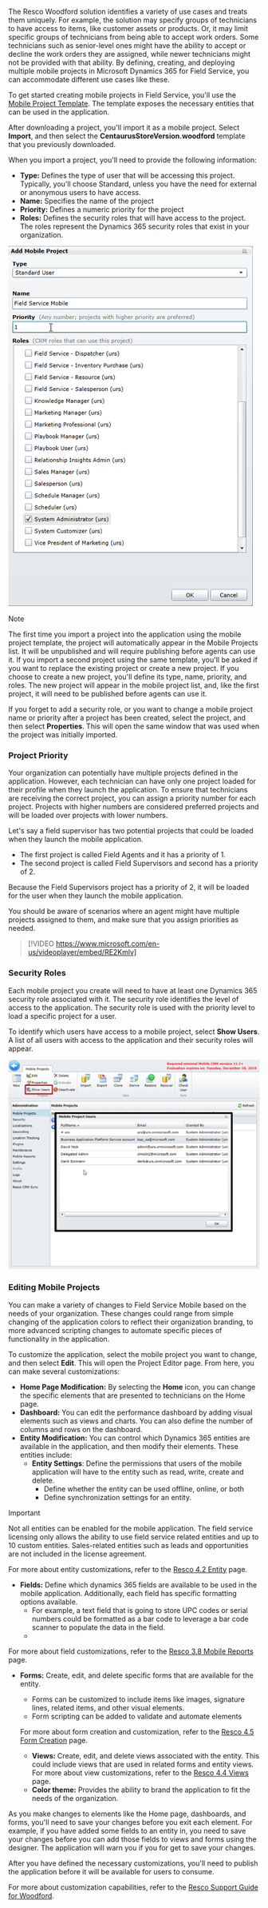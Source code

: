 The Resco Woodford solution identifies a variety of use cases and treats them uniquely. For example, the solution may specify groups of technicians to have access to items, like customer assets or products. Or, it may limit specific groups of technicians from being able to accept work orders. Some technicians such as senior-level ones might have the ability to accept or decline the work orders they are assigned, while newer technicians might not be provided with that ability. By defining, creating, and deploying multiple mobile projects in Microsoft Dynamics 365 for Field Service, you can accommodate different use cases like these.

To get started creating mobile projects in Field Service, you'll use the [Mobile Project Template](https://docs.microsoft.com/dynamics365/customer-engagement/field-service/install-the-mobile-app). The template exposes the necessary entities that can be used in the application. 

After downloading a project, you'll import it as a mobile project. Select **Import**, and then select the **CentaurusStoreVersion.woodford** template that you previously downloaded.

When you import a project, you'll need to provide the following information:

- **Type:** Defines the type of user that will be accessing this project. Typically, you'll choose Standard, unless you have the need for external or anonymous users to have access.
- **Name:** Specifies the name of the project
- **Priority:** Defines a numeric priority for the project
- **Roles:** Defines the security roles that will have access to the project. The roles represent the Dynamics 365 security roles that exist in your organization.

![Add Mobile Project Window](../media/MO-Unit4-1.png)

> [!NOTE] 
> The first time you import a project into the application using the mobile project template, the project will automatically appear in the Mobile Projects list. It will be unpublished and will require publishing before agents can use it. If you import a second project using the same template, you'll be asked if you want to replace the existing project or create a new project. If you choose to create a new project, you'll define its type, name, priority, and roles. The new project will appear in the mobile project list, and, like the first project, it will need to be published before agents can use it.

If you forget to add a security role, or you want to change a mobile project name or priority after a project has been created, select the project, and then select **Properties**. This will open the same window that was used when the project was initially imported.

### Project Priority

Your organization can potentially have multiple projects defined in the application. However, each technician can have only one project loaded for their profile when they launch the application. To ensure that technicians are receiving the correct project, you can assign a priority number for each project. Projects with higher numbers are considered preferred projects and will be loaded over projects with lower numbers.

Let's say a field supervisor has two potential projects that could be loaded when they launch the mobile application.

- The first project is called Field Agents and it has a priority of 1.
- The second project is called Field Supervisors and second has a priority of 2.

Because the Field Supervisors project has a priority of 2, it will be loaded for the user when they launch the mobile application.

You should be aware of scenarios where an agent might have multiple projects assigned to them, and make sure that you assign priorities as needed.

> [!VIDEO https://www.microsoft.com/en-us/videoplayer/embed/RE2Kmlv]

### Security Roles

Each mobile project you create will need to have at least one Dynamics 365 security role associated with it. The security role identifies the level of access to the application. The security role is used with the priority level to load a specific project for a user.

To identify which users have access to a mobile project, select **Show Users**. A list of all users with access to the application and their security roles will appear.

![Show Mobile Project Users Window](../media/MO-Unit4-2.png)

### Editing Mobile Projects

You can make a variety of changes to Field Service Mobile based on the needs of your organization. These changes could range from simple changing of the application colors to reflect their organization branding, to more advanced scripting changes to automate specific pieces of functionality in the application.

To customize the application, select the mobile project you want to change, and then select **Edit**. This will open the Project Editor page. From here, you can make several customizations:

- **Home Page Modification:** By selecting the **Home** icon, you can change the specific elements that are presented to technicians on the Home page.
- **Dashboard:** You can edit the performance dashboard by adding  visual elements such as views and charts. You can also define the number of columns and rows on the dashboard.
- **Entity Modification:** You can control which Dynamics 365 entities are available in the application, and then modify their elements. These entities include:
  - **Entity Settings**: Define the permissions that users of the mobile application will have to the entity such as read, write, create and delete.
    - Define whether the entity can be used offline, online, or both
    - Define synchronization settings for an entity.
            
> [!IMPORTANT]
> Not all entities can be enabled for the mobile application. The field service licensing only allows the ability to use field service related entities and up to 10 custom entities. Sales-related entities such as leads and opportunities are not included in the license agreement.

For more about entity customizations, refer to the [Resco 4.2 Entity](https://www.resco.net/woodford-user-guide/#_Toc426143547) page.

- **Fields:** Define which dynamics 365 fields are available to be used in the mobile application. Additionally, each field has specific formatting options available.
    - For example, a text field that is going to store UPC codes or serial numbers could be formatted as a bar code to leverage a bar code scanner to populate the data in the field.
    - 
For more about field customizations, refer to the [Resco 3.8 Mobile Reports](https://www.resco.net/woodford-user-guide/#_Toc483815895) page.
- **Forms:** Create, edit, and delete specific forms that are available for the entity.
    - Forms can be customized to include items like images, signature lines, related items, and other visual elements.
    - Form scripting can be added to validate and automate elements

   For more about form creation and customization, refer to the [Resco 4.5 Form Creation](https://www.resco.net/woodford-user-guide/#__RefHeading__5837_1627906509) page.
    - **Views:** Create, edit, and delete views associated with the entity. This could include views that are used in related forms and entity views.
   For more about view customizations, refer to the [Resco 4.4 Views](https://www.resco.net/woodford-user-guide/#__RefHeading__5821_1627906509) page.
    - **Color theme:** Provides the ability to brand the application to fit the needs of the organization.

As you make changes to elements like the Home page, dashboards, and forms, you'll need to save your changes before you exit each element. For example, if you have added some fields to an entity in, you need to save your changes before you can add those fields to views and forms using the designer. The application will warn you if you for get to save your changes.

After you have defined the necessary customizations, you'll need to publish the application before it will be available for users to consume.

For more about customization capabilities, refer to the [Resco Support Guide for Woodford](https://www.resco.net/support/guides/woodford/).